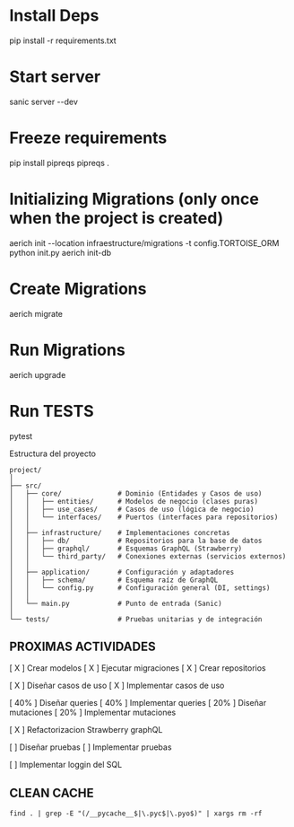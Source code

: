 # Install Deps
  pip install -r requirements.txt

# Start server
  sanic server --dev

# Freeze requirements
  pip install pipreqs
  pipreqs .

# Initializing Migrations (only once when the project is created)
  aerich init --location infraestructure/migrations -t config.TORTOISE_ORM
  python init.py
  aerich init-db

# Create Migrations
  aerich migrate

# Run Migrations
  aerich upgrade

# Run TESTS
  pytest


Estructura del proyecto

    project/
    │
    ├── src/
    │   ├── core/              # Dominio (Entidades y Casos de uso)
    │   │   ├── entities/      # Modelos de negocio (clases puras)
    │   │   ├── use_cases/     # Casos de uso (lógica de negocio)
    │   │   └── interfaces/    # Puertos (interfaces para repositorios)
    │   │
    │   ├── infrastructure/    # Implementaciones concretas
    │   │   ├── db/            # Repositorios para la base de datos
    │   │   ├── graphql/       # Esquemas GraphQL (Strawberry)
    │   │   └── third_party/   # Conexiones externas (servicios externos)
    │   │
    │   ├── application/       # Configuración y adaptadores
    │   │   ├── schema/        # Esquema raíz de GraphQL
    │   │   └── config.py      # Configuración general (DI, settings)
    │   │
    │   └── main.py            # Punto de entrada (Sanic)
    │
    └── tests/                 # Pruebas unitarias y de integración



## PROXIMAS ACTIVIDADES

[ X ] Crear modelos
[ X ] Ejecutar migraciones
[ X ] Crear repositorios

[ X ] Diseñar casos de uso
[ X ] Implementar casos de uso

[ 40% ] Diseñar queries
[ 40% ] Implementar queries
[ 20% ] Diseñar mutaciones
[ 20% ] Implementar mutaciones

[ X ] Refactorizacion Strawberry graphQL

[ ] Diseñar pruebas
[ ] Implementar pruebas

[ ] Implementar loggin del SQL


## CLEAN CACHE
    find . | grep -E "(/__pycache__$|\.pyc$|\.pyo$)" | xargs rm -rf
